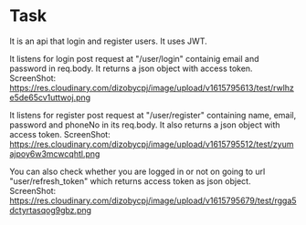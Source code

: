# Task
It is an api that login and register users. It uses JWT.

It listens for login post request at "/user/login" containig email and password in req.body. It returns a json object with access token.
ScreenShot: https://res.cloudinary.com/dizobycpj/image/upload/v1615795613/test/rwlhze5de65cv1uttwoj.png

It listens for register post request at "/user/register" containing name, email, password and phoneNo in its req.body. It also returns a json object with access token.
ScreenShot: https://res.cloudinary.com/dizobycpj/image/upload/v1615795512/test/zyumajpoy6w3mcwcqhtl.png
 
You can also check whether you are logged in or not on going to url "user/refresh_token" which returns access token as json object.
ScreenShot: https://res.cloudinary.com/dizobycpj/image/upload/v1615795679/test/rgga5dctyrtasqog9gbz.png



